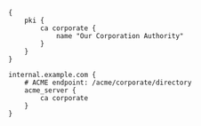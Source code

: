 <script>
document.addEventListener("DOMContentLoaded", (event) => {
	window.$('.ex-custom-ca pre.chroma').classList.add('light');
});
</script>

<div class="ex-custom-ca">

```caddy
{
	pki {
		ca corporate {
			name "Our Corporation Authority"
		}
	}
}

internal.example.com {
	# ACME endpoint: /acme/corporate/directory
	acme_server {
		ca corporate
	}
}
```

</div>
